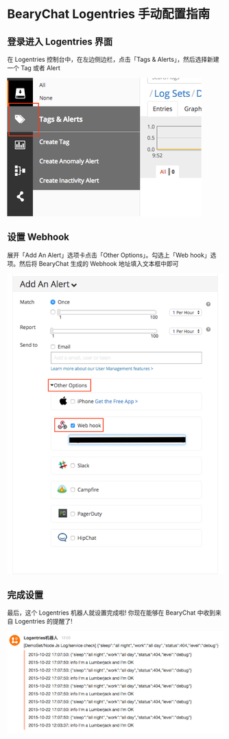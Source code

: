 # BearyChat Logentries 手动配置指南

## 登录进入 Logentries 界面

在 Logentries 控制台中，在左边侧边栏，点击「Tags & Alerts」，然后选择新建一个 Tag 或者 Alert

![](/images/tutorial/logentries_new_alert.png)

## 设置 Webhook

展开「Add An Alert」选项卡点击「Other Options」。勾选上「Web hook」选项。然后将 BearyChat 生成的 Webhook 地址填入文本框中即可

![](/images/tutorial/logentries_set_webhook.png)

## 完成设置

最后，这个 Logentries 机器人就设置完成啦! 你现在能够在 BearyChat 中收到来自 Logentries 的提醒了!

![](/images/tutorial/logentries_notify_sample.png)
